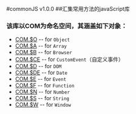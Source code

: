 #commonJS v1.0.0
##汇集常用方法的javaScript库
### 该库以COM为命名空间，其涵盖如下对象：
* [COM.$O](https://github.com/laixiangran/commonJS/blob/master/src/forObject.js) -- for `Object`
* [COM.$A](https://github.com/laixiangran/commonJS/blob/master/src/forArray.js) -- for `Array`
* [COM.$B](https://github.com/laixiangran/commonJS/blob/master/src/forBrowser.js) -- for `Browser`
* [COM.$CE](https://github.com/laixiangran/commonJS/blob/master/src/forCustomEvent.js) -- for `CustomEvent`（自定义事件）
* [COM.$D](https://github.com/laixiangran/commonJS/blob/master/src/forDOM.js) -- for `DOM` 
* [COM.$DE](https://github.com/laixiangran/commonJS/blob/master/src/forDate.js) -- for `Date`
* [COM.$E](https://github.com/laixiangran/commonJS/blob/master/src/forEvent.js) -- for `Event`
* [COM.$F](https://github.com/laixiangran/commonJS/blob/master/src/forFunction.js) -- for `Function`
* [COM.$N](https://github.com/laixiangran/commonJS/blob/master/src/forNumber.js) -- for `Number`
* [COM.$S](https://github.com/laixiangran/commonJS/blob/master/src/forString.js) -- for `String`
* [COM.$W](https://github.com/laixiangran/commonJS/blob/master/src/forWindow.js) -- for `Window`

